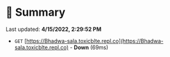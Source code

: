 # 📖 Summary
Last updated: **4/15/2022, 2:29:52 PM**

- `GET` [https://Bhadwa-sala.toxicblte.repl.co](https://Bhadwa-sala.toxicblte.repl.co) - **Down** (69ms)
